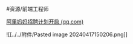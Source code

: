 #资源/前端工程师

[阿里妈妈招聘计划开启 (qq.com)](https://mp.weixin.qq.com/s?__biz=MzkyMjU1Mzk3Ng==&mid=2247483715&idx=1&sn=b2da17b0377960c76684bfd6a3297ab0&chksm=c1f3da54f6845342a129342a916a24b58b28674340dd35b85819ef1f5fbdb86a88159a28969a&token=1734364549&lang=zh_CN#rd)

![[../../附件/Pasted image 20240417150206.png]]

